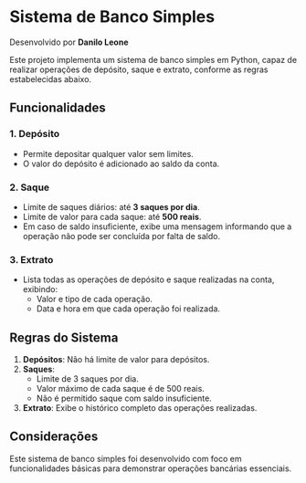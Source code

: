 # Sistema de Banco Simples

Desenvolvido por **Danilo Leone**

Este projeto implementa um sistema de banco simples em Python, capaz de realizar operações de depósito, saque e extrato, conforme as regras estabelecidas abaixo.

## Funcionalidades

### 1. Depósito
- Permite depositar qualquer valor sem limites.
- O valor do depósito é adicionado ao saldo da conta.

### 2. Saque
- Limite de saques diários: até **3 saques por dia**.
- Limite de valor para cada saque: até **500 reais**.
- Em caso de saldo insuficiente, exibe uma mensagem informando que a operação não pode ser concluída por falta de saldo.

### 3. Extrato
- Lista todas as operações de depósito e saque realizadas na conta, exibindo:
  - Valor e tipo de cada operação.
  - Data e hora em que cada operação foi realizada.

## Regras do Sistema

1. **Depósitos**: Não há limite de valor para depósitos.
2. **Saques**:
   - Limite de 3 saques por dia.
   - Valor máximo de cada saque é de 500 reais.
   - Não é permitido saque com saldo insuficiente.
3. **Extrato**: Exibe o histórico completo das operações realizadas.

## Considerações

Este sistema de banco simples foi desenvolvido com foco em funcionalidades básicas para demonstrar operações bancárias essenciais. 